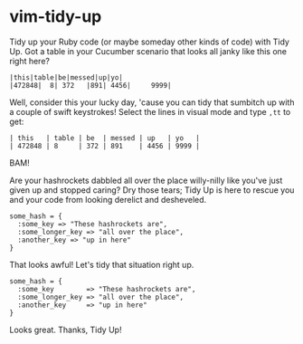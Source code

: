 # vim-tidy-up

Tidy up your Ruby code (or maybe someday other kinds of code) with Tidy Up.
Got a table in your Cucumber scenario that looks all janky like this one right
here?

    |this|table|be|messed|up|yo|
    |472848|  8| 372   |891| 4456|     9999|

Well, consider this your lucky day, 'cause you can tidy that sumbitch up with a
couple of swift keystrokes! Select the lines in visual mode and type `,tt` to
get:

    | this   | table | be  | messed | up   | yo   |
    | 472848 | 8     | 372 | 891    | 4456 | 9999 |

BAM!

Are your hashrockets dabbled all over the place willy-nilly like you've just given
up and stopped caring? Dry those tears; Tidy Up is here to rescue you and your code
from looking derelict and desheveled.

    some_hash = {
      :some_key => "These hashrockets are",
      :some_longer_key => "all over the place",
      :another_key => "up in here"
    }

That looks awful! Let's tidy that situation right up.

    some_hash = {
      :some_key        => "These hashrockets are",
      :some_longer_key => "all over the place",
      :another_key     => "up in here"
    }

Looks great. Thanks, Tidy Up!
